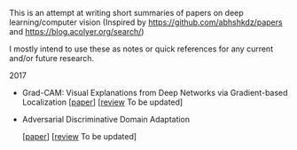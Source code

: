 
This is an attempt at writing short summaries of papers on deep learning/computer vision (Inspired by https://github.com/abhshkdz/papers and https://blog.acolyer.org/search/)

I mostly intend to use these as notes or quick references for any current and/or future research. 

2017

  * Grad-CAM: Visual Explanations from Deep Networks via Gradient-based Localization
    [[paper](https://arxiv.org/pdf/1610.02391v3.pdf)] [[review]() To be updated]

  * Adversarial Discriminative Domain Adaptation
  
    [[paper](http://openaccess.thecvf.com/content_cvpr_2017/papers/Tzeng_Adversarial_Discriminative_Domain_CVPR_2017_paper.pdf)] [[review]() To be updated]
    
    
    

